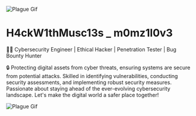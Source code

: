 ![Plague Gif](https://media1.tenor.com/m/mDQ0PRwFkBIAAAAC/plague.gif)

# H4ckW1thMusc13s _ m0mz1l0v3
👨‍💻 Cybersecurity Engineer | Ethical Hacker | Penetration Tester | Bug Bounty Hunter

🔒 Protecting digital assets from cyber threats, ensuring systems are secure from potential attacks. Skilled in identifying vulnerabilities, conducting security assessments, and implementing robust security measures. Passionate about staying ahead of the ever-evolving cybersecurity landscape. Let's make the digital world a safer place together!

![Plague Gif](https://media.tenor.com/F2Dqh4ytF9UAAAAi/pikapikapika.gif)

